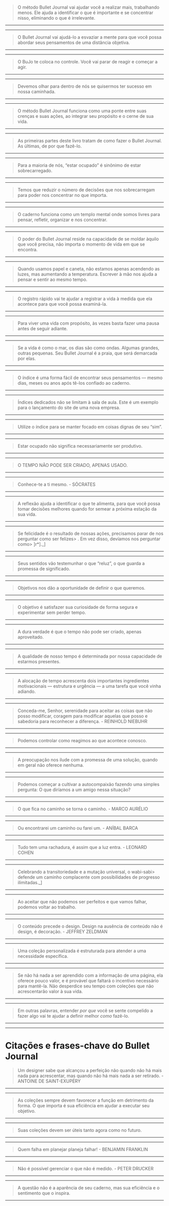 > O método Bullet Journal vai ajudar você a realizar mais, trabalhando menos. Ele ajuda a identificar o que é importante e se concentrar nisso, eliminando o que é irrelevante.

---

---

> O Bullet Journal vai ajudá-lo a esvaziar a mente para que você possa abordar seus pensamentos de uma distância objetiva.

---

---

> O BuJo te coloca no controle. Você vai parar de reagir e começar a agir.

---

---

> Devemos olhar para dentro de nós se quisermos ter sucesso em nossa caminhada.

---

---

> O método Bullet Journal funciona como uma ponte entre suas crenças e suas ações, ao integrar seu propósito e o cerne de sua vida.

---

---

> As primeiras partes deste livro tratam de como fazer o Bullet Journal. As últimas, de por que fazê-lo.

---

---

> Para a maioria de nós, “estar ocupado” é sinônimo de estar sobrecarregado.

---

---

> Temos que reduzir o número de decisões que nos sobrecarregam para poder nos concentrar no que importa.

---

---

> O caderno funciona como um templo mental onde somos livres para pensar, refletir, organizar e nos concentrar.

---

---

> O poder do Bullet Journal reside na capacidade de se moldar àquilo que você precisa, não importa o momento de vida em que se encontra.

---

---

> Quando usamos papel e caneta, não estamos apenas acendendo as luzes, mas aumentando a temperatura. Escrever à mão nos ajuda a pensar e sentir ao mesmo tempo.

---

---

> O registro rápido vai te ajudar a registrar a vida à medida que ela acontece para que você possa examiná-la.

---

---

> Para viver uma vida com propósito, às vezes basta fazer uma pausa antes de seguir adiante.

---

---

> Se a vida é como o mar, os dias são como ondas. Algumas grandes, outras pequenas. Seu Bullet Journal é a praia, que será demarcada por elas.

---

---

> O índice é uma forma fácil de encontrar seus pensamentos — mesmo dias, meses ou anos após tê-los confiado ao caderno.

---

---

> Índices dedicados não se limitam à sala de aula. Este é um exemplo para o lançamento do site de uma nova empresa. 

---

---

> Utilize o índice para se manter focado em coisas dignas de seu “sim”.

---

---

> Estar ocupado não significa necessariamente ser produtivo.

---

---

> O TEMPO NÃO PODE SER CRIADO, APENAS USADO.

---

---

> Conhece-te a ti mesmo. - SÓCRATES

---

---

> A reflexão ajuda a identificar o que te alimenta, para que você possa tomar decisões melhores quando for semear a próxima estação da sua vida.

---

---

> Se felicidade é o resultado de nossas ações, precisamos parar de nos perguntar como ser felizes> . Em vez disso, devíamos nos perguntar como> ]r*]._]

---

---

> Seus sentidos vão testemunhar o que “reluz”, o que guarda a promessa de significado.

---

---

> Objetivos nos dão a oportunidade de definir o que queremos.

---

---

> O objetivo é satisfazer sua curiosidade de forma segura e experimentar sem perder tempo.

---

---

> A dura verdade é que o tempo não pode ser criado, apenas aproveitado.

---

---

> A qualidade de nosso tempo é determinada por nossa capacidade de estarmos presentes.

---

---

> A alocação de tempo acrescenta dois importantes ingredientes motivacionais — estrutura e urgência — a uma tarefa que você vinha adiando.

---

---

> Conceda-me, Senhor, serenidade para aceitar as coisas que não posso modificar, coragem para modificar aquelas que posso e sabedoria para reconhecer a diferença. - REINHOLD NIEBUHR

---

---

> Podemos controlar como reagimos ao que acontece conosco.

---

---

> A preocupação nos ilude com a promessa de uma solução, quando em geral não oferece nenhuma.

---

---

> Podemos começar a cultivar a autocompaixão fazendo uma simples pergunta: O que diríamos a um amigo nessa situação?

---

---

> O que fica no caminho se torna o caminho. - MARCO AURÉLIO

---

---

> Ou encontrarei um caminho ou farei um. - ANÍBAL BARCA

---

---

> Tudo tem uma rachadura, é assim que a luz entra. - LEONARD COHEN

---

---

> Celebrando a transitoriedade e a mutação universal, o wabi-sabi> defende um caminho complacente com possibilidades de progresso ilimitadas._]

---

---

> Ao aceitar que não podemos ser perfeitos e que vamos falhar, podemos voltar ao trabalho.

---

---

> O conteúdo precede o design. Design na ausência de conteúdo não é design, é decoração. - JEFFREY ZELDMAN

---

---

> Uma coleção personalizada é estruturada para atender a uma necessidade específica.

---

---

> Se não há nada a ser aprendido com a informação de uma página, ela oferece pouco valor, e é provável que faltará o incentivo necessário para mantê-la. Não desperdice seu tempo com coleções que não acrescentarão valor à sua vida.

---

---

> Em outras palavras, entender *por que* você se sente compelido a fazer algo vai te ajudar a definir melhor *como* fazê-lo.

---

---

# Citações e frases-chave do Bullet Journal

> Um designer sabe que alcançou a perfeição não quando não há mais nada para acrescentar, mas quando não há mais nada a ser retirado. - ANTOINE DE SAINT-EXUPÉRY

---

---

> As coleções sempre devem favorecer a função em detrimento da forma. O que importa é sua eficiência em ajudar a executar seu objetivo.

---

---

> Suas coleções devem ser úteis tanto agora como no futuro.

---

---

> Quem falha em planejar planeja falhar! - BENJAMIN FRANKLIN

---

---

> Não é possível gerenciar o que não é medido. - PETER DRUCKER

---

---

> A questão não é a aparência de seu caderno, mas sua eficiência e o sentimento que o inspira.

---

